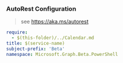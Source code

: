 ### AutoRest Configuration

> see https://aka.ms/autorest

``` yaml
require:
  - $(this-folder)/../Calendar.md
title: $(service-name)
subject-prefix: 'Beta'
namespace: Microsoft.Graph.Beta.PowerShell
```
